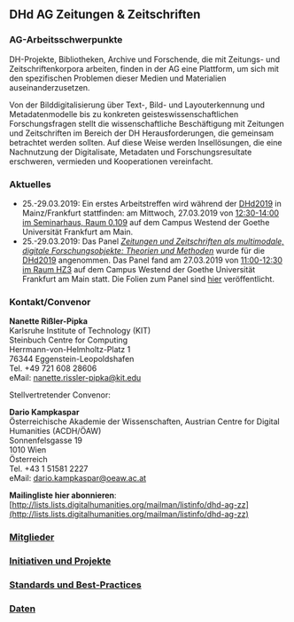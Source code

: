## DHd AG Zeitungen & Zeitschriften

### AG-Arbeitsschwerpunkte
DH-Projekte, Bibliotheken, Archive und Forschende, die mit Zeitungs- und Zeitschriftenkorpora arbeiten, finden in der AG eine Plattform, um sich mit den spezifischen Problemen dieser Medien und Materialien auseinanderzusetzen. 

Von der Bilddigitalisierung über Text-, Bild- und Layouterkennung und Metadatenmodelle bis zu konkreten geisteswissenschaftlichen Forschungsfragen stellt die wissenschaftliche Beschäftigung mit Zeitungen und Zeitschriften im Bereich der DH Herausforderungen, die gemeinsam betrachtet werden sollten. Auf diese Weise werden Insellösungen, die eine Nachnutzung der Digitalisate, Metadaten und Forschungsresultate erschweren, vermieden und Kooperationen vereinfacht.

### Aktuelles
* 25.-29.03.2019: Ein erstes Arbeitstreffen wird während der [DHd2019](https://dhd2019.org/) in Mainz/Frankfurt stattfinden: am Mittwoch, 27.03.2019 von [12:30-14:00 im Seminarhaus, Raum 0.109](https://dhd2019.org/programm/mi) auf dem Campus Westend der Goethe Universität Frankfurt am Main.
* 25.-29.03.2019: Das Panel *[Zeitungen und Zeitschriften als multimodale, digitale Forschungsobjekte: Theorien und Methoden](https://dhd2019.org/programm/mi/1100-1230/panel-154/)* wurde für die [DHd2019](https://dhd2019.org/) angenommen. Das Panel fand am 27.03.2019 von [11:00-12:30 im Raum HZ3](https://dhd2019.org/programm/mi) auf dem Campus Westend der Goethe Universität Frankfurt am Main statt. Die Folien zum Panel sind [hier](https://docs.google.com/presentation/d/1YvDdR3vX_rMCXwaChrVF36xvXBFh-glzlkXhn2hqzUk/edit) veröffentlicht.

### Kontakt/Convenor
**Nanette Rißler-Pipka**    
Karlsruhe Institute of Technology (KIT)    
Steinbuch Centre for Computing    
Herrmann-von-Helmholtz-Platz 1    
76344 Eggenstein-Leopoldshafen    
Tel. +49 721 608 28606    
eMail: nanette.rissler-pipka@kit.edu   

Stellvertretender Convenor:

**Dario Kampkaspar**  
Österreichische Akademie der Wissenschaften, Austrian Centre for Digital Humanities (ACDH/ÖAW)  
Sonnenfelsgasse 19   
1010 Wien   
Österreich  
Tel. +43 1 51581 2227  
eMail: dario.kampkaspar@oeaw.ac.at   

**Mailingliste hier abonnieren**: [http://lists.lists.digitalhumanities.org/mailman/listinfo/dhd-ag-zz](http://lists.lists.digitalhumanities.org/mailman/listinfo/dhd-ag-zz) 


### [Mitglieder](https://dhd-ag-zz.github.io/mitglieder)

### [Initiativen und Projekte](https://dhd-ag-zz.github.io/projekte)

### [Standards und Best-Practices](https://dhd-ag-zz.github.io/standards)

### [Daten](https://dhd-ag-zz.github.io/daten)
